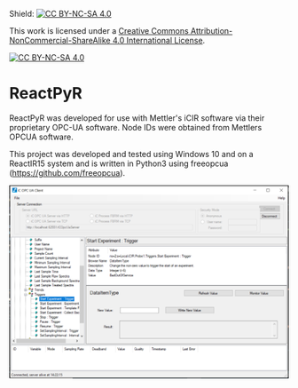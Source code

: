 Shield: [![CC BY-NC-SA 4.0][cc-by-nc-sa-shield]][cc-by-nc-sa]

This work is licensed under a
[Creative Commons Attribution-NonCommercial-ShareAlike 4.0 International License][cc-by-nc-sa].

[![CC BY-NC-SA 4.0][cc-by-nc-sa-image]][cc-by-nc-sa]

[cc-by-nc-sa]: http://creativecommons.org/licenses/by-nc-sa/4.0/
[cc-by-nc-sa-image]: https://licensebuttons.net/l/by-nc-sa/4.0/88x31.png
[cc-by-nc-sa-shield]: https://img.shields.io/badge/License-CC%20BY--NC--SA%204.0-lightgrey.svg

# ReactPyR

ReactPyR was developed for use with Mettler's iCIR software via their proprietary OPC-UA software. Node IDs were obtained from Mettlers OPCUA software. 

This project was developed and tested using Windows 10 and on a ReactIR15 system and is written in Python3 using freeopcua (https://github.com/freeopcua). 

![OPCUA](/images/OPCUA.PNG)


